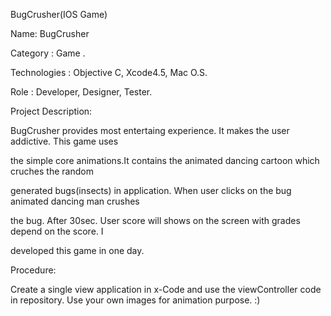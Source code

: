 BugCrusher(IOS Game)

Name: BugCrusher

Category : Game .

Technologies : Objective C, Xcode4.5, Mac O.S.

Role : Developer, Designer, Tester.

Project Description:

BugCrusher provides most entertaing experience. It makes the user addictive. This game uses 

the simple core animations.It contains the animated dancing cartoon which cruches the random 

generated bugs(insects) in application. When user clicks on the bug animated dancing man crushes 

the bug. After 30sec. User score will shows on the screen with grades depend on the score. I 

developed this game in one day.


Procedure:

  Create a single view application in x-Code and use the viewController code in repository. Use your own images for animation purpose. :)
